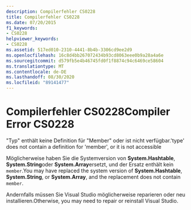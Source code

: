 ```yaml
---
description: Compilerfehler CS0228
title: Compilerfehler CS0228
ms.date: 07/20/2015
f1_keywords:
- CS0228
helpviewer_keywords:
- CS0228
ms.assetid: 517ed010-2310-4441-8b4b-3306cd9ee2d9
ms.openlocfilehash: 16c8d4bb267072434b93cd8063eee0b9a28a4a6e
ms.sourcegitcommit: d579fb5e4b46745fd0f1f8874c94c6469ce58604
ms.translationtype: MT
ms.contentlocale: de-DE
ms.lasthandoff: 08/30/2020
ms.locfileid: "89141477"
---
```

# <a name="compiler-error-cs0228"></a><span data-ttu-id="e211f-103">Compilerfehler CS0228</span><span class="sxs-lookup"><span data-stu-id="e211f-103">Compiler Error CS0228</span></span>
<span data-ttu-id="e211f-104">"Typ" enthält keine Definition für "Member" oder ist nicht verfügbar.</span><span class="sxs-lookup"><span data-stu-id="e211f-104">'type' does not contain a definition for 'member', or it is not accessible</span></span>  
  
 <span data-ttu-id="e211f-105">Möglicherweise haben Sie die Systemversion von **System.Hashtable**, **System.String**oder **System.Array**ersetzt, und der Ersatz enthält kein `member`.</span><span class="sxs-lookup"><span data-stu-id="e211f-105">You may have replaced the system version of **System.Hashtable**, **System.String**, or **System.Array**, and the replacement does not contain `member`.</span></span>  
  
 <span data-ttu-id="e211f-106">Andernfalls müssen Sie Visual Studio möglicherweise reparieren oder neu installieren.</span><span class="sxs-lookup"><span data-stu-id="e211f-106">Otherwise, you may need to repair or reinstall Visual Studio.</span></span>
